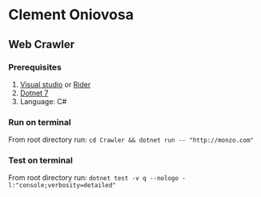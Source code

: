 # Clement Oniovosa
## Web Crawler

### Prerequisites
1. [Visual studio](https://visualstudio.microsoft.com/downloads/) or [Rider](https://www.jetbrains.com/rider/download)
2. [Dotnet 7](https://dotnet.microsoft.com/en-us/download/dotnet/7.0)
3. Language: C#

### Run on terminal 
From root directory run: `cd Crawler && dotnet run -- "http://monzo.com"`

### Test on terminal
From root directory run: `dotnet test -v q --nologo -l:"console;verbosity=detailed"`